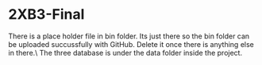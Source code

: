 # 2XB3-Final

There is a place holder file in bin folder. Its just there so the bin folder can be uploaded succussfully with GitHub. Delete it once there is anything else in there.\\
The three database is under the data folder inside the project.
